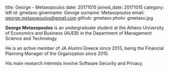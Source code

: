 title: George - Metaxopoulos
date: 20171015 
joined_date: 20171015 
category: left 
id: gmetaxo 
givenname: George 
surname: Metaxopoulos 
email: george.metaxopoulos@gmail.com 
github: gmetaxo
photo: gmetaxo.jpg

**George Metaxopoulos** is an undergraduate student at the Athens University of Economics and Business (AUEB) in the Department of Management Science and Technology. 

He is an active member of JA Alumni Greece since 2013, being the Financial Planning Manager of the Organization since 2015.

His main research interests involve Software Security and Privacy.

